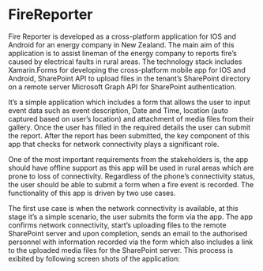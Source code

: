 # FireReporter

Fire Reporter is developed as a cross-platform application for IOS and Android for an energy company in New Zealand. The main aim of this application is to assist lineman of the energy company to reports fire’s caused by electrical faults in rural areas. The technology stack includes Xamarin.Forms for developing the cross-platform mobile app for IOS and Android, SharePoint API to upload files in the tenant’s SharePoint directory on a remote server Microsoft Graph API for SharePoint authentication.

It’s a simple application which includes a form that allows the user to input event data such as event description, Date and Time, location (auto captured based on user’s location) and attachment of media files from their gallery. Once the user has filled in the required details the user can submit the report. After the report has been submitted, the key component of this app that checks for network connectivity plays a significant role.

One of the most important requirements from the stakeholders is, the app should have offline support as this app will be used in rural areas which are prone to loss of connectivity. Regardless of the phone’s connectivity status, the user should be able to submit a form when a fire event is recorded. The functionality of this app is driven by two use cases.

The first use case is when the network connectivity is available, at this stage it’s a simple scenario, the user submits the form via the app. The app confirms network connectivity, start’s uploading files to the remote SharePoint server and upon completion, sends an email to the authorised personnel with information recorded via the form which also includes a link to the uploaded media files for the SharePoint server. This process is exibited by following screen shots of the application:

